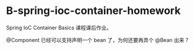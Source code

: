 # B-spring-ioc-container-homework
Spring IoC Container Basics 课程课后作业。

@Component 已经可以支持声明一个 bean 了，为何还要再弄个 @Bean 出来？
